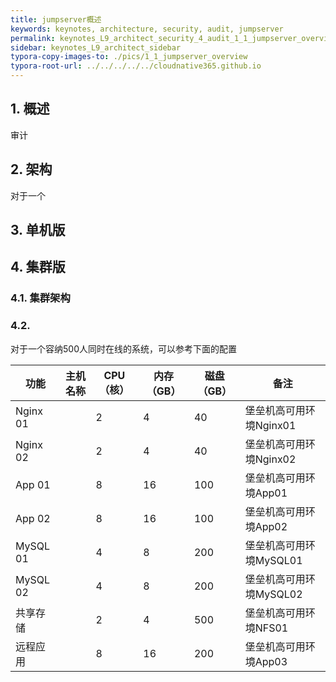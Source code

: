 ```yaml
---
title: jumpserver概述
keywords: keynotes, architecture, security, audit, jumpserver
permalink: keynotes_L9_architect_security_4_audit_1_1_jumpserver_overview.html
sidebar: keynotes_L9_architect_sidebar
typora-copy-images-to: ./pics/1_1_jumpserver_overview
typora-root-url: ../../../../../cloudnative365.github.io
---
```


## 1. 概述

审计

## 2. 架构

对于一个

## 3. 单机版



## 4. 集群版

### 4.1. 集群架构

### 4.2. 

对于一个容纳500人同时在线的系统，可以参考下面的配置

| 功能     | 主机名称 | CPU（核） | 内存（GB） | 磁盘（GB） | 备注                    |
| -------- | -------- | --------- | ---------- | ---------- | ----------------------- |
| Nginx 01 |          | 2         | 4          | 40         | 堡垒机高可用环境Nginx01 |
| Nginx 02 |          | 2         | 4          | 40         | 堡垒机高可用环境Nginx02 |
| App 01   |          | 8         | 16         | 100        | 堡垒机高可用环境App01   |
| App 02   |          | 8         | 16         | 100        | 堡垒机高可用环境App02   |
| MySQL 01 |          | 4         | 8          | 200        | 堡垒机高可用环境MySQL01 |
| MySQL 02 |          | 4         | 8          | 200        | 堡垒机高可用环境MySQL02 |
| 共享存储 |          | 2         | 4          | 500        | 堡垒机高可用环境NFS01   |
| 远程应用 |          | 8         | 16         | 200        | 堡垒机高可用环境App03   |
